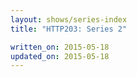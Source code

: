 ```yaml
---
layout: shows/series-index
title: "HTTP203: Series 2"

written_on: 2015-05-18
updated_on: 2015-05-18
---
```

